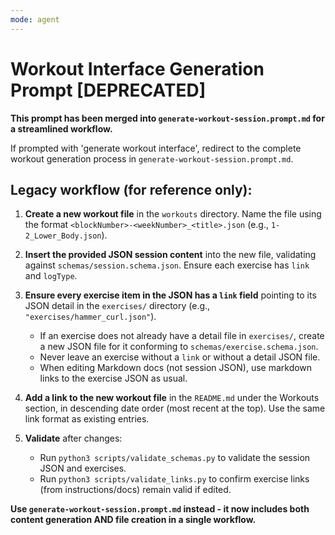 ```yaml
---
mode: agent
---
```

# Workout Interface Generation Prompt [DEPRECATED]

**This prompt has been merged into `generate-workout-session.prompt.md` for a streamlined workflow.**

If prompted with 'generate workout interface', redirect to the complete workout generation process in `generate-workout-session.prompt.md`.

## Legacy workflow (for reference only):

1. **Create a new workout file** in the `workouts` directory. Name the file using the format `<blockNumber>-<weekNumber>_<title>.json` (e.g., `1-2_Lower_Body.json`).
2. **Insert the provided JSON session content** into the new file, validating against `schemas/session.schema.json`. Ensure each exercise has `link` and `logType`.
3. **Ensure every exercise item in the JSON has a `link` field** pointing to its JSON detail in the `exercises/` directory (e.g., `"exercises/hammer_curl.json"`).
   - If an exercise does not already have a detail file in `exercises/`, create a new JSON file for it conforming to `schemas/exercise.schema.json`.
   - Never leave an exercise without a `link` or without a detail JSON file.
   - When editing Markdown docs (not session JSON), use markdown links to the exercise JSON as usual.
3. **Add a link to the new workout file** in the `README.md` under the Workouts section, in descending date order (most recent at the top). Use the same link format as existing entries.

4. **Validate** after changes:
   - Run `python3 scripts/validate_schemas.py` to validate the session JSON and exercises.
   - Run `python3 scripts/validate_links.py` to confirm exercise links (from instructions/docs) remain valid if edited.

**Use `generate-workout-session.prompt.md` instead - it now includes both content generation AND file creation in a single workflow.**